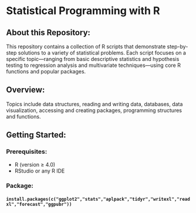 # Statistical Programming with R

## About this Repository:
This repository contains a collection of R scripts that demonstrate step-by-step solutions to a variety of statistical problems. Each script focuses on a specific topic—ranging from basic descriptive statistics and hypothesis testing to regression analysis and multivariate techniques—using core R functions and popular packages.



## Overview:
Topics include data structures, reading and writing data, databases, data visualization, accessing and creating packages, programming structures and functions.



## Getting Started: 

### Prerequisites:
- R (version ≥ 4.0)
- RStudio or any R IDE

  
### Package: 

#### `install.packages(c("ggplot2","stats","aplpack","tidyr","writexl","readxl","forecast","ggpubr"))`


